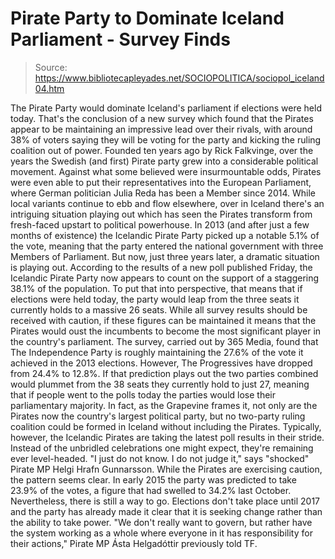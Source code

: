# Pirate Party to Dominate Iceland Parliament - Survey Finds

> Source: https://www.bibliotecapleyades.net/SOCIOPOLITICA/sociopol_iceland04.htm

The Pirate Party would dominate
Iceland's parliament if elections were held today.
That's the conclusion of a new
survey which found that the Pirates appear to be maintaining an
impressive lead over their rivals, with around 38% of voters
saying they will be voting for the party and kicking the ruling
coalition out of power.
Founded ten years ago by Rick
Falkvinge, over the years the Swedish (and first) Pirate
party grew into a considerable political movement.
Against what some believed were
insurmountable odds, Pirates were even able to put their
representatives into the European Parliament, where German
politician Julia Reda has been a Member since 2014.
While local variants continue to ebb
and flow elsewhere, over in Iceland there's an intriguing
situation playing out which has seen the Pirates transform from
fresh-faced upstart to political powerhouse.
In 2013 (and after just a few months
of existence) the Icelandic Pirate Party picked up a
notable
5.1% of the vote, meaning that the party entered the
national government with three Members of Parliament. But now,
just three years later, a dramatic situation is playing out.
According to the results of a new
poll published Friday, the Icelandic Pirate Party now appears to
count on the support of a staggering 38.1% of the population. To
put that into perspective, that means that if elections were
held today, the party would leap from the three seats it
currently holds to a massive 26 seats.
While all survey results should be
received with caution, if these figures can be maintained it
means that the Pirates would oust the incumbents to become the
most significant player in the country's parliament.
The
survey, carried out by 365 Media, found that The
Independence Party is roughly maintaining the 27.6% of the vote
it achieved in the 2013 elections. However, The Progressives
have dropped from 24.4% to 12.8%.
If that prediction plays out the two
parties combined would plummet from the 38 seats they currently
hold to just 27, meaning that if people went to the polls today
the parties would lose their parliamentary majority.
In fact, as the
Grapevine frames it, not only are the Pirates now the
country's largest political party, but no two-party ruling
coalition could be formed in Iceland without including the
Pirates.
Typically, however, the Icelandic
Pirates are taking the latest poll results in their stride.
Instead of the unbridled celebrations one might expect, they're
remaining ever level-headed.
"I just do not know. I do not
judge it,"
says "shocked" Pirate MP Helgi Hrafn Gunnarsson.
While the Pirates are exercising
caution, the pattern seems clear. In early 2015 the party was
predicted to take
23.9% of the votes, a figure that had swelled to
34.2% last October.
Nevertheless, there is still a way
to go.
Elections don't take place until 2017 and the party has
already made it clear that it is seeking change rather than the
ability to take power.
"We don't really want to govern,
but rather have the system working as a whole where everyone
in it has responsibility for their actions," Pirate MP Ásta
Helgadóttir previously told TF.
